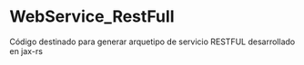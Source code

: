 # WebService_RestFull
Código destinado para generar arquetipo de servicio RESTFUL desarrollado en jax-rs
